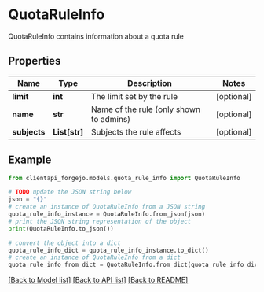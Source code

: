 # QuotaRuleInfo

QuotaRuleInfo contains information about a quota rule

## Properties

Name | Type | Description | Notes
------------ | ------------- | ------------- | -------------
**limit** | **int** | The limit set by the rule | [optional] 
**name** | **str** | Name of the rule (only shown to admins) | [optional] 
**subjects** | **List[str]** | Subjects the rule affects | [optional] 

## Example

```python
from clientapi_forgejo.models.quota_rule_info import QuotaRuleInfo

# TODO update the JSON string below
json = "{}"
# create an instance of QuotaRuleInfo from a JSON string
quota_rule_info_instance = QuotaRuleInfo.from_json(json)
# print the JSON string representation of the object
print(QuotaRuleInfo.to_json())

# convert the object into a dict
quota_rule_info_dict = quota_rule_info_instance.to_dict()
# create an instance of QuotaRuleInfo from a dict
quota_rule_info_from_dict = QuotaRuleInfo.from_dict(quota_rule_info_dict)
```
[[Back to Model list]](../README.md#documentation-for-models) [[Back to API list]](../README.md#documentation-for-api-endpoints) [[Back to README]](../README.md)



